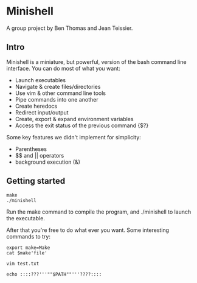 # Minishell
A group project by Ben Thomas and Jean Teissier.

## Intro
Minishell is a miniature, but powerful, version of the bash command line interface.
You can do most of what you want:
- Launch executables
- Navigate & create files/directories
- Use vim & other command line tools
- Pipe commands into one another
- Create heredocs
- Redirect input/output
- Create, export & expand environment variables
- Access the exit status of the previous command {$?}

Some key features we didn't implement for simplicity:
- Parentheses
- $$ and || operators
- background execution (&)

## Getting started
```
make
./minishell
```
Run the make command to compile the program, and ./minishell to launch the executable.

After that you're free to do what ever you want. Some interesting commands to try:
```
export make=Make
cat $make'file'
```

```
vim test.txt
```

```
echo ::::???'''""$PATH""'''????::::
```

